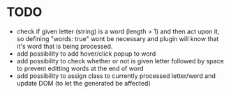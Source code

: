 # TODO
- check if given letter (string) is a word (length > 1) and then act upon it, so defining "words: true" wont be necessary and plugin will know that it's word that is being processed.
- add possibility to add hover/click popup to word
- add possibility to check whether or not is given letter followed by space to prevent editting words at the end of word
- add possibility to assign class to currently processed letter/word and update DOM (to let the generated <span> be affected)